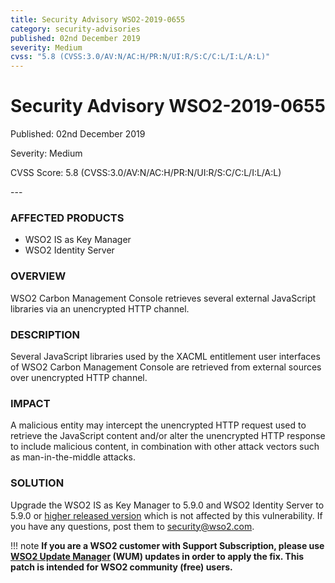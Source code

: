 ```yaml
---
title: Security Advisory WSO2-2019-0655
category: security-advisories
published: 02nd December 2019
severity: Medium
cvss: "5.8 (CVSS:3.0/AV:N/AC:H/PR:N/UI:R/S:C/C:L/I:L/A:L)"
---
```


# Security Advisory WSO2-2019-0655

<p class="doc-info">Published: 02nd December 2019</p>
<p class="doc-info">Severity: Medium</p>
<p class="doc-info">CVSS Score: 5.8 (CVSS:3.0/AV:N/AC:H/PR:N/UI:R/S:C/C:L/I:L/A:L)</p>
---

### AFFECTED PRODUCTS
* WSO2 IS as Key Manager
* WSO2 Identity Server


### OVERVIEW
WSO2 Carbon Management Console retrieves several external JavaScript libraries via an unencrypted HTTP channel.


### DESCRIPTION
Several JavaScript libraries used by the XACML entitlement user interfaces of WSO2 Carbon Management Console are retrieved from external sources over unencrypted HTTP channel.


### IMPACT
A malicious entity may intercept the unencrypted HTTP request used to retrieve the JavaScript content and/or alter the unencrypted HTTP response to include malicious content, in combination with other attack vectors such as man-in-the-middle attacks.


### SOLUTION
Upgrade the WSO2 IS as Key Manager to 5.9.0 and WSO2 Identity Server to 5.9.0 or [higher released version](https://wso2.com/products/carbon/release-matrix/) which is not affected by this vulnerability.  If you have any questions, post them to <security@wso2.com>.

!!! note
    **If you are a WSO2 customer with Support Subscription, please use [WSO2 Update Manager](https://wso2.com/updates/wum) (WUM) updates in order to apply the fix. This patch is intended for WSO2 community (free) users.**
